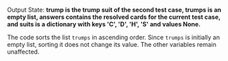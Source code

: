 Output State: **trump is the trump suit of the second test case, trumps is an empty list, answers contains the resolved cards for the current test case, and suits is a dictionary with keys 'C', 'D', 'H', 'S' and values None.**

The code sorts the list `trumps` in ascending order. Since `trumps` is initially an empty list, sorting it does not change its value. The other variables remain unaffected.